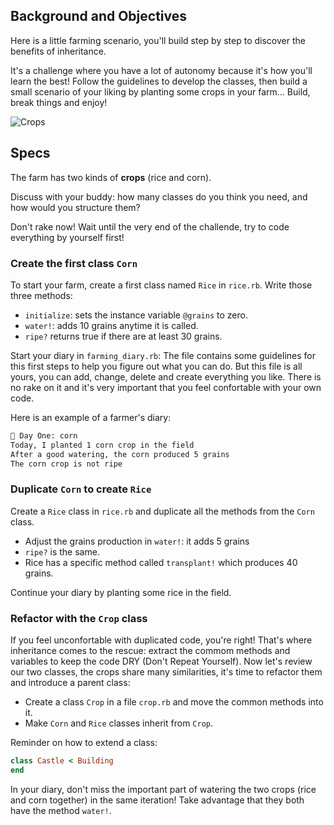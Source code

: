 ## Background and Objectives

Here is a little farming scenario, you'll build step by step to discover the benefits of inheritance.

It's a challenge where you have a lot of autonomy because it's how you'll learn the best! Follow the guidelines to develop the classes, then build a small scenario of your liking by planting some crops in your farm... Build, break things and enjoy!

![Crops](https://raw.githubusercontent.com/lewagon/fullstack-images/master/ruby/tiny-farm/crops.svg?sanitize=true)

## Specs

The farm has two kinds of **crops** (rice and corn).

Discuss with your buddy: how many classes do you think you need, and how would you structure them? 

Don't rake now! Wait until the very end of the challende, try to code everything by yourself first!


### Create the first class `Corn`
To start your farm, create a first class named `Rice` in `rice.rb`. Write those three methods:
  - `initialize`: sets the instance variable `@grains` to zero.
  - `water!`: adds 10 grains anytime it is called.
  - `ripe?` returns true if there are at least 30 grains.

Start your diary in `farming_diary.rb`:
The file contains some guidelines for this first steps to help you figure out what you can do. But this file is all yours, you can add, change, delete and create everything you like. There is no rake on it and it's very important that you feel confortable with your own code.

Here is an example of a farmer's diary:

```bash
📝 Day One: corn
Today, I planted 1 corn crop in the field
After a good watering, the corn produced 5 grains
The corn crop is not ripe
```

### Duplicate `Corn` to create `Rice`
Create a `Rice` class in `rice.rb` and duplicate all the methods from the `Corn` class.
  - Adjust the grains production in `water!`: it adds 5 grains 
  - `ripe?` is the same.
  - Rice has a specific method called `transplant!` which produces 40 grains.

Continue your diary by planting some rice in the field.


### Refactor with the `Crop` class
If you feel unconfortable with duplicated code, you're right! That's where inheritance comes to the rescue: extract the commom methods and variables to keep the code DRY (Don't Repeat Yourself).
Now let's review our two classes, the crops share many similarities, it's time to refactor them and introduce a parent class:
  - Create a class `Crop` in a file `crop.rb` and move the common methods into it.
  - Make `Corn` and `Rice` classes inherit from `Crop`.

Reminder on how to extend a class:

```ruby
class Castle < Building
end
```

In your diary, don't miss the important part of watering the two crops (rice and corn together) in the same iteration! Take advantage that they both have the method `water!`.
